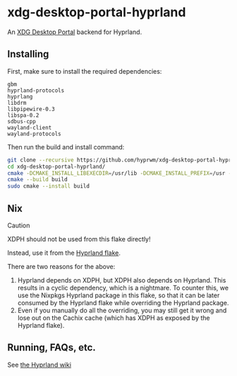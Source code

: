 # xdg-desktop-portal-hyprland

An [XDG Desktop Portal](https://github.com/flatpak/xdg-desktop-portal) backend
for Hyprland.

## Installing

First, make sure to install the required dependencies:

```
gbm
hyprland-protocols
hyprlang
libdrm
libpipewire-0.3
libspa-0.2
sdbus-cpp
wayland-client
wayland-protocols
```

Then run the build and install command:

```sh
git clone --recursive https://github.com/hyprwm/xdg-desktop-portal-hyprland
cd xdg-desktop-portal-hyprland/
cmake -DCMAKE_INSTALL_LIBEXECDIR=/usr/lib -DCMAKE_INSTALL_PREFIX=/usr -B build
cmake --build build
sudo cmake --install build
```

## Nix

> [!CAUTION]
> XDPH should not be used from this flake directly!
> 
> Instead, use it from the [Hyprland flake](https://github.com/hyprwm/Hyprland).

There are two reasons for the above:

1. Hyprland depends on XDPH, but XDPH also depends on Hyprland. This results in
   a cyclic dependency, which is a nightmare. To counter this, we use the
   Nixpkgs Hyprland package in this flake, so that it can be later consumed by
   the Hyprland flake while overriding the Hyprland package.
2. Even if you manually do all the overriding, you may still get it wrong and
   lose out on the Cachix cache (which has XDPH as exposed by the Hyprland
   flake).

## Running, FAQs, etc.

See
[the Hyprland wiki](https://wiki.hyprland.org/Useful-Utilities/xdg-desktop-portal-hyprland/)
